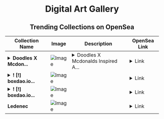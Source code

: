 <div align="center">

# Digital Art Gallery

## Trending Collections on OpenSea

| Collection Name                       | Image                                                                                     | Description                       | OpenSea Link                                                                                          |
|---------------------------------------|-------------------------------------------------------------------------------------------|-----------------------------------|--------------------------------------------------------------------------------------------------------|
| **<details><summary>Doodles X Mcdon...</summary>Doodles X Mcdonalds Art</details>** | ![Image](https://i.seadn.io/s/raw/files/0016193299ba4a7cb5378ba7767527b8.png?w=500&auto=format?w=200&auto=format) | <details><summary>Doodles X Mcdonalds Inspired A...</summary>Doodles X Mcdonalds Inspired Art Pieces</details> | <details><summary>Link</summary>[Doodles X Mcdonalds Art](https://opensea.io/collection/doodles-x-mcdonalds-art)</details> |
| **<details><summary>! [!] boxdao.io...</summary>! [!] boxdao.io #07226</details>** | ![Image](https://i.seadn.io/s/raw/files/0319f35e996ff893e81304b9e03d632f.jpg?w=500&auto=format?w=200&auto=format) |  | <details><summary>Link</summary>[! [!] boxdao.io #07226](https://opensea.io/collection/boxdao-io-07226)</details> |
| **<details><summary>! [!] boxdao.io...</summary>! [!] boxdao.io #625</details>** | ![Image](https://i.seadn.io/s/raw/files/d0def7559e2f24a1c25f697a7a50cf4b.jpg?w=500&auto=format?w=200&auto=format) |  | <details><summary>Link</summary>[! [!] boxdao.io #625](https://opensea.io/collection/boxdao-io-625)</details> |
| **Ledenec** | ![Image](https://i.seadn.io/s/raw/files/e9496115ecf5de3f74b6ff6ecdbd76c1.jpg?w=500&auto=format?w=200&auto=format) |  | <details><summary>Link</summary>[Ledenec](https://opensea.io/collection/ledenec)</details> |

</div>